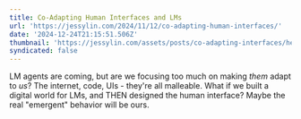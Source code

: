 ```yaml
---
title: Co-Adapting Human Interfaces and LMs
url: 'https://jessylin.com/2024/11/12/co-adapting-human-interfaces/'
date: '2024-12-24T21:15:51.506Z'
thumbnail: 'https://jessylin.com/assets/posts/co-adapting-interfaces/header.png'
syndicated: false
---
```

LM agents are coming, but are we focusing too much on making *them* adapt to *us*?  The internet, code, UIs - they're all malleable.  What if we built a digital world for LMs, and THEN designed the human interface?  Maybe the real "emergent" behavior will be ours.
